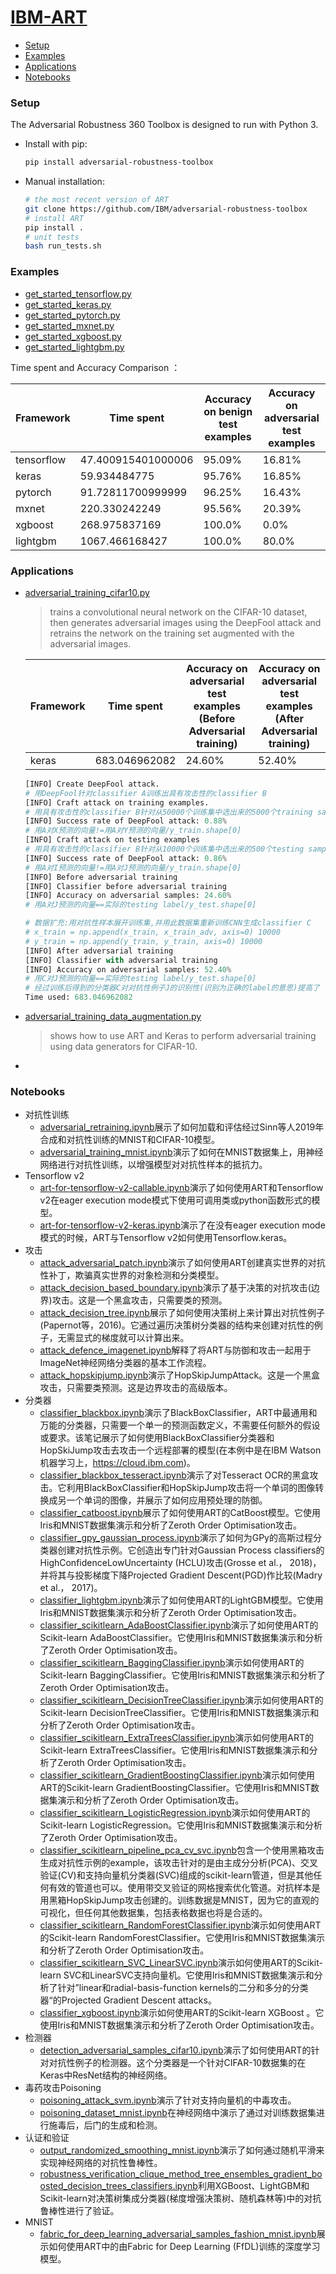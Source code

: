 # [IBM-ART](https://github.com/IBM/adversarial-robustness-toolbox)

- [Setup](#set-up)
- [Examples](#Examples)
- [Applications](#Applications)
- [Notebooks](#Notebooks)



### Setup <span id = "set-up">

The Adversarial Robustness 360 Toolbox is designed to run with Python 3.

- Install with pip:

  ```bash
  pip install adversarial-robustness-toolbox
  ```

- Manual installation:

  ```bash
  # the most recent version of ART
  git clone https://github.com/IBM/adversarial-robustness-toolbox
  # install ART
  pip install .
  # unit tests
  bash run_tests.sh
  ```


### Examples

- <a href = "./code/get_started_tensorflow.py">get_started_tensorflow.py</a>
- <a href = "./code/get_started_keras.py">get_started_keras.py</a>
- <a href = "./code/get_started_pytorch.py">get_started_pytorch.py</a>
- <a href = "./code/get_started_mxnet.py">get_started_mxnet.py</a>
- <a href = "./code/get_started_xgboost.py">get_started_xgboost.py</a>
- <a href = "./code/get_started_lightgbm.py">get_started_lightgbm.py</a>

Time spent and Accuracy Comparison ：

| Framework  | Time spent         | Accuracy on benign test examples | Accuracy on adversarial test examples |
| ---------- | ------------------ | -------------------------------- | ------------------------------------- |
| tensorflow | 47.400915401000006 | 95.09%                           | 16.81%                                |
| keras      | 59.934484775       | 95.76%                           | 16.85%                                |
| pytorch    | 91.72811700999999  | 96.25%                           | 16.43%                                |
| mxnet      | 220.330242249      | 95.56%                           | 20.39%                                |
| xgboost    | 268.975837169      | 100.0%                           | 0.0%                                  |
| lightgbm   | 1067.466168427     | 100.0%                           | 80.0%                                 |





### Applications

- <a href = "./code/adversarial_training_cifar10.py">adversarial_training_cifar10.py</a>

  > trains a convolutional neural network on the CIFAR-10 dataset, then generates adversarial images using the DeepFool attack and retrains the network on the training set augmented with the adversarial images.

  | Framework | Time spent    | Accuracy on adversarial test examples (Before Adversarial training) | Accuracy on adversarial test examples (After Adversarial training) |
  | --------- | ------------- | ------------------------------------------------------------ | ------------------------------------------------------------ |
  | keras     | 683.046962082 | 24.60%                                                       | 52.40%                                                       |

  ```python
  [INFO] Create DeepFool attack.
  # 用DeepFool针对classifier A训练出具有攻击性的classifier B
  [INFO] Craft attack on training examples.
  # 用具有攻击性的classifier B针对从50000个训练集中选出来的5000个training samples X生成5000个adversarial examples Y
  [INFO] Success rate of DeepFool attack: 0.88%
  # 用A对X预测的向量!=用A对Y预测的向量/y_train.shape[0]
  [INFO] Craft attack on testing examples
  # 用具有攻击性的classifier B针对从10000个训练集中选出来的500个testing samples I生成500个testing examples J
  [INFO] Success rate of DeepFool attack: 0.86%
  # 用A对I预测的向量!=用A对J预测的向量/y_train.shape[0]
  [INFO] Before adversarial training
  [INFO] Classifier before adversarial training
  [INFO] Accuracy on adversarial samples: 24.60%
  # 用A对J预测的向量==实际的testing label/y_test.shape[0]
  
  # 数据扩充:用对抗性样本展开训练集,并用此数据集重新训练CNN生成classifier C
  # x_train = np.append(x_train, x_train_adv, axis=0) 10000
  # y_train = np.append(y_train, y_train, axis=0) 10000
  [INFO] After adversarial training
  [INFO] Classifier with adversarial training
  [INFO] Accuracy on adversarial samples: 52.40%
  # 用C对J预测的向量==实际的testing label/y_test.shape[0]
  # 经过训练后得到的分类器C对对抗性例子J的识别性(识别为正确的label的意思)提高了
  Time used: 683.046962082
  ```

- <a href = "./code/adversarial_training_data_augmentation.py">adversarial_training_data_augmentation.py</a>

  > shows how to use ART and Keras to perform adversarial training using data generators for CIFAR-10.

  

- 



### Notebooks

- 对抗性训练
  - [adversarial_retraining.ipynb](https://github.com/IBM/adversarial-robustness-toolbox/blob/master/notebooks/adversarial_retraining.ipynb)展示了如何加载和评估经过Sinn等人2019年合成和对抗性训练的MNIST和CIFAR-10模型。
  - [adversarial_training_mnist.ipynb](https://github.com/IBM/adversarial-robustness-toolbox/blob/master/notebooks/adversarial_training_mnist.ipynb)演示了如何在MNIST数据集上，用神经网络进行对抗性训练，以增强模型对对抗性样本的抵抗力。
- Tensorflow v2
  - [art-for-tensorflow-v2-callable.ipynb](https://github.com/IBM/adversarial-robustness-toolbox/blob/master/notebooks/art-for-tensorflow-v2-callable.ipynb)演示了如何使用ART和Tensorflow v2在eager execution mode模式下使用可调用类或python函数形式的模型。
  - [art-for-tensorflow-v2-keras.ipynb](https://github.com/IBM/adversarial-robustness-toolbox/blob/master/notebooks/art-for-tensorflow-v2-keras.ipynb)演示了在没有eager execution mode模式的时候，ART与Tensorflow v2如何使用Tensorflow.keras。
- 攻击
  - [attack_adversarial_patch.ipynb](https://github.com/IBM/adversarial-robustness-toolbox/blob/master/notebooks/attack_adversarial_patch.ipynb)演示了如何使用ART创建真实世界的对抗性补丁，欺骗真实世界的对象检测和分类模型。
  - [attack_decision_based_boundary.ipynb](https://github.com/IBM/adversarial-robustness-toolbox/blob/master/notebooks/attack_decision_based_boundary.ipynb)演示了基于决策的对抗攻击(边界)攻击。这是一个黑盒攻击，只需要类的预测。
  - [attack_decision_tree.ipynb](https://github.com/IBM/adversarial-robustness-toolbox/blob/master/notebooks/attack_decision_tree.ipynb)展示了如何使用决策树上来计算出对抗性例子(Papernot等，2016)。它通过遍历决策树分类器的结构来创建对抗性的例子，无需显式的梯度就可以计算出来。
  - [attack_defence_imagenet.ipynb](https://github.com/IBM/adversarial-robustness-toolbox/blob/master/notebooks/attack_defence_imagenet.ipynb)解释了将ART与防御和攻击一起用于ImageNet神经网络分类器的基本工作流程。
  - [attack_hopskipjump.ipynb](https://github.com/IBM/adversarial-robustness-toolbox/blob/master/notebooks/attack_hopskipjump.ipynb)演示了HopSkipJumpAttack。这是一个黑盒攻击，只需要类预测。这是边界攻击的高级版本。
- 分类器
  - [classifier_blackbox.ipynb](https://github.com/IBM/adversarial-robustness-toolbox/blob/master/notebooks/classifier_blackbox.ipynb)演示了BlackBoxClassifier，ART中最通用和万能的分类器，只需要一个单一的预测函数定义，不需要任何额外的假设或要求。该笔记展示了如何使用BlackBoxClassifier分类器和HopSkiJump攻击去攻击一个远程部署的模型(在本例中是在IBM Watson机器学习上，https://cloud.ibm.com)。
  - [classifier_blackbox_tesseract.ipynb](https://github.com/IBM/adversarial-robustness-toolbox/blob/master/notebooks/classifier_blackbox_tesseract.ipynb)演示了对Tesseract OCR的黑盒攻击。它利用BlackBoxClassifier和HopSkipJump攻击将一个单词的图像转换成另一个单词的图像，并展示了如何应用预处理的防御。
  - [classifier_catboost.ipynb](https://github.com/IBM/adversarial-robustness-toolbox/blob/master/notebooks/classifier_catboost.ipynb)展示了如何使用ART的CatBoost模型。它使用Iris和MNIST数据集演示和分析了Zeroth Order Optimisation攻击。
  - [classifier_gpy_gaussian_process.ipynb](https://github.com/IBM/adversarial-robustness-toolbox/blob/master/notebooks/classifier_gpy_gaussian_process.ipynb)演示了如何为GPy的高斯过程分类器创建对抗性示例。它创造出专门针对Gaussian Process classifiers的HighConfidenceLowUncertainty (HCLU)攻击(Grosse et al.， 2018)，并将其与投影梯度下降Projected Gradient Descent(PGD)作比较(Madry et al.， 2017)。
  - [classifier_lightgbm.ipynb](https://github.com/IBM/adversarial-robustness-toolbox/blob/master/notebooks/classifier_lightgbm.ipynb)演示了如何使用ART的LightGBM模型。它使用Iris和MNIST数据集演示和分析了Zeroth Order Optimisation攻击。
  - [classifier_scikitlearn_AdaBoostClassifier.ipynb](https://github.com/IBM/adversarial-robustness-toolbox/blob/master/notebooks/classifier_scikitlearn_AdaBoostClassifier.ipynb)演示了如何使用ART的Scikit-learn AdaBoostClassifier。它使用Iris和MNIST数据集演示和分析了Zeroth Order Optimisation攻击。
  - [classifier_scikitlearn_BaggingClassifier.ipynb](https://github.com/IBM/adversarial-robustness-toolbox/blob/master/notebooks/classifier_scikitlearn_BaggingClassifier.ipynb)演示如何使用ART的Scikit-learn BaggingClassifier。它使用Iris和MNIST数据集演示和分析了Zeroth Order Optimisation攻击。
  - [classifier_scikitlearn_DecisionTreeClassifier.ipynb](https://github.com/IBM/adversarial-robustness-toolbox/blob/master/notebooks/classifier_scikitlearn_DecisionTreeClassifier.ipynb)演示如何使用ART的Scikit-learn DecisionTreeClassifier。它使用Iris和MNIST数据集演示和分析了Zeroth Order Optimisation攻击。
  - [classifier_scikitlearn_ExtraTreesClassifier.ipynb](https://github.com/IBM/adversarial-robustness-toolbox/blob/master/notebooks/classifier_scikitlearn_ExtraTreesClassifier.ipynb)演示如何使用ART的Scikit-learn ExtraTreesClassifier。它使用Iris和MNIST数据集演示和分析了Zeroth Order Optimisation攻击。
  - [classifier_scikitlearn_GradientBoostingClassifier.ipynb](https://github.com/IBM/adversarial-robustness-toolbox/blob/master/notebooks/classifier_scikitlearn_GradientBoostingClassifier.ipynb)演示如何使用ART的Scikit-learn GradientBoostingClassifier。它使用Iris和MNIST数据集演示和分析了Zeroth Order Optimisation攻击。
  - [classifier_scikitlearn_LogisticRegression.ipynb](https://github.com/IBM/adversarial-robustness-toolbox/blob/master/notebooks/classifier_scikitlearn_LogisticRegression.ipynb)演示如何使用ART的Scikit-learn LogisticRegression。它使用Iris和MNIST数据集演示和分析了Zeroth Order Optimisation攻击。
  - [classifier_scikitlearn_pipeline_pca_cv_svc.ipynb](https://github.com/IBM/adversarial-robustness-toolbox/blob/master/notebooks/classifier_scikitlearn_pipeline_pca_cv_svc.ipynb)包含一个使用黑箱攻击生成对抗性示例的example，该攻击针对的是由主成分分析(PCA)、交叉验证(CV)和支持向量机分类器(SVC)组成的scikit-learn管道，但是其他任何有效的管道也可以。使用带交叉验证的网格搜索优化管道。对抗样本是用黑箱HopSkipJump攻击创建的。训练数据是MNIST，因为它的直观的可视化，但任何其他数据集，包括表格数据也将是合适的。
  - [classifier_scikitlearn_RandomForestClassifier.ipynb](https://github.com/IBM/adversarial-robustness-toolbox/blob/master/notebooks/classifier_scikitlearn_RandomForestClassifier.ipynb)演示如何使用ART的Scikit-learn RandomForestClassifier。它使用Iris和MNIST数据集演示和分析了Zeroth Order Optimisation攻击。
  - [classifier_scikitlearn_SVC_LinearSVC.ipynb](https://github.com/IBM/adversarial-robustness-toolbox/blob/master/notebooks/classifier_scikitlearn_SVC_LinearSVC.ipynb)演示如何使用ART的Scikit-learn SVC和LinearSVC支持向量机。它使用Iris和MNIST数据集演示和分析了针对”linear和radial-basis-function kernels的二分和多分的分类器“的Projected Gradient Descent attacks。
  - [classifier_xgboost.ipynb](https://github.com/IBM/adversarial-robustness-toolbox/blob/master/notebooks/classifier_xgboost.ipynb)演示如何使用ART的Scikit-learn XGBoost 。它使用Iris和MNIST数据集演示和分析了Zeroth Order Optimisation攻击。
- 检测器
  - [detection_adversarial_samples_cifar10.ipynb](https://github.com/IBM/adversarial-robustness-toolbox/blob/master/notebooks/detection_adversarial_samples_cifar10.ipynb)演示了如何使用ART的针对对抗性例子的检测器。这个分类器是一个针对CIFAR-10数据集的在Keras中ResNet结构的神经网络。
- 毒药攻击Poisoning
  - [poisoning_attack_svm.ipynb](https://github.com/IBM/adversarial-robustness-toolbox/blob/master/notebooks/poisoning_attack_svm.ipynb)演示了针对支持向量机的中毒攻击。
  - [poisoning_dataset_mnist.ipynb](https://github.com/IBM/adversarial-robustness-toolbox/blob/master/notebooks/poisoning_dataset_mnist.ipynb)在神经网络中演示了通过对训练数据集进行施毒后，后门的生成和检测。
- 认证和验证
  - [output_randomized_smoothing_mnist.ipynb](https://github.com/IBM/adversarial-robustness-toolbox/blob/master/notebooks/output_randomized_smoothing_mnist.ipynb)演示了如何通过随机平滑来实现神经网络的对抗性鲁棒性。
  - [robustness_verification_clique_method_tree_ensembles_gradient_boosted_decision_trees_classifiers.ipynb](https://github.com/IBM/adversarial-robustness-toolbox/blob/master/notebooks/robustness_verification_clique_method_tree_ensembles_gradient_boosted_decision_trees_classifiers.ipynb)利用XGBoost、LightGBM和Scikit-learn对决策树集成分类器(梯度增强决策树、随机森林等)中的对抗鲁棒性进行了验证。
- MNIST
  - [fabric_for_deep_learning_adversarial_samples_fashion_mnist.ipynb](https://github.com/IBM/adversarial-robustness-toolbox/blob/master/notebooks/fabric_for_deep_learning_adversarial_samples_fashion_mnist.ipynb)展示如何使用ART中的由Fabric for Deep Learning (FfDL)训练的深度学习模型。





















